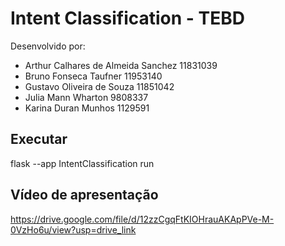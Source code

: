 # Intent Classification - TEBD

Desenvolvido por:
- Arthur Calhares de Almeida Sanchez 11831039
- Bruno Fonseca Taufner 11953140
- Gustavo Oliveira de Souza 11851042
- Julia Mann Wharton 9808337
- Karina Duran Munhos 1129591

## Executar
flask --app IntentClassification run

## Vídeo de apresentação
https://drive.google.com/file/d/12zzCgqFtKIOHrauAKApPVe-M-0VzHo6u/view?usp=drive_link
